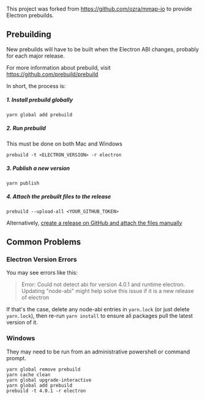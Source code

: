 This project was forked from https://github.com/ozra/mmap-io to provide Electron prebuilds.

## Prebuilding
New prebuilds will have to be built when the Electron ABI changes, probably for each major release.

For more information about prebuild, visit https://github.com/prebuild/prebuild

In short, the process is:
##### 1. Install prebuild globally
`yarn global add prebuild`

##### 2. Run prebuild
This must be done on both Mac and Windows

`prebuild -t <ELECTRON_VERSION> -r electron`

##### 3. Publish a new version
`yarn publish`

##### 4. Attach the prebuilt files to the release
`prebuild --upload-all <YOUR_GITHUB_TOKEN>`

Alternatively, [create a release on GitHub and attach the files manually](https://help.github.com/articles/creating-releases/)

## Common Problems

### Electron Version Errors
You may see errors like this:

> Error: Could not detect abi for version 4.0.1 and runtime electron.  Updating "node-abi" might help solve this issue if it is a new release of electron

If that's the case, delete any node-abi entries in `yarn.lock` (or just delete `yarn.lock`), then re-run `yarn install` to ensure all packages pull the latest version of it.

### Windows

They may need to be run from an administrative powershell or command prompt.

```
yarn global remove prebuild
yarn cache clean
yarn global upgrade-interactive
yarn global add prebuild
prebuild -t 4.0.1 -r electron
```